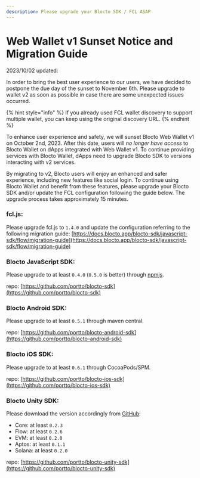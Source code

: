 ```yaml
---
description: Please upgrade your Blocto SDK / FCL ASAP
---
```


# Web Wallet v1 Sunset Notice and Migration Guide

2023/10/02 updated:

In order to bring the best user experience to our users, we have decided to postpone the due day of the sunset to November 6th. Please upgrade to wallet v2 as soon as possible in case there are some unexpected issues occurred.

{% hint style="info" %}
If you already used FCL wallet discovery to support multiple wallet, you can keep using the original discovery URL.
{% endhint %}



To enhance user experience and safety, we will sunset Blocto Web Wallet v1 on October 2nd, 2023. After this date, users will _no longer have access_ to Blocto Wallet on dApps integrated with Web Wallet v1. To continue providing services with Blocto Wallet, dApps need to upgrade Blocto SDK to versions interacting with v2 services.

By migrating to v2, Blocto users will enjoy an enhanced and safer experience, including new features like social login. To continue using Blocto Wallet and benefit from these features, please upgrade your Blocto SDK and/or update the FCL configuration following the guide below. The upgrade process takes approximately 15 minutes.&#x20;



### **fcl.js:**

Please upgrade fcl.js to `1.4.0` and update the configuration referring to the following migration guide: [https://docs.blocto.app/blocto-sdk/javascript-sdk/flow/migration-guide](https://docs.blocto.app/blocto-sdk/javascript-sdk/flow/migration-guide)

### **Blocto JavaScript SDK:**

Please upgrade to at least `0.4.0` (`0.5.0` is better) through [npmjs](https://www.npmjs.com/package/@blocto/sdk).

repo: [https://github.com/portto/blocto-sdk](https://github.com/portto/blocto-sdk)

### **Blocto Android SDK:**

Please upgrade to at least `0.5.1` through maven central.

repo: [https://github.com/portto/blocto-android-sdk](https://github.com/portto/blocto-android-sdk)

### **Blocto iOS SDK:**

Please upgrade to at least `0.6.1` through CocoaPods/SPM.

repo: [https://github.com/portto/blocto-ios-sdk](https://github.com/portto/blocto-ios-sdk)

### **Blocto Unity SDK:**

Please download the version accordingly from [GitHub](https://github.com/portto/blocto-unity-sdk/releases):

* Core: at least `0.2.3`
* Flow: at least `0.2.6`
* EVM: at least `0.2.0`
* Aptos: at least `0.1.1`
* Solana: at least `0.2.0`

repo: [https://github.com/portto/blocto-unity-sdk](https://github.com/portto/blocto-unity-sdk)

###

###
